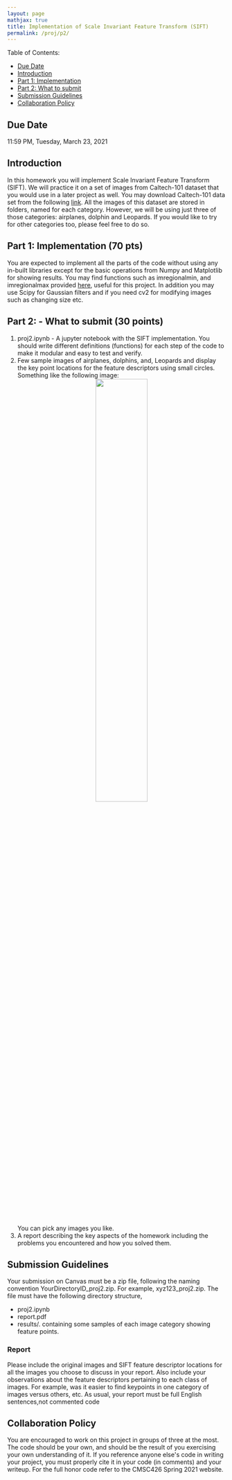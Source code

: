 ```yaml
---
layout: page
mathjax: true
title: Implementation of Scale Invariant Feature Transform (SIFT)
permalink: /proj/p2/
---
```


Table of Contents:
- [Due Date](#due)
- [Introduction](#intro)
- [Part 1: Implementation](#part1)
- [Part 2: What to submit](#part2)
- [Submission Guidelines](#sub)
- [Collaboration Policy](#coll)

<a name='due'></a>
## Due Date
11:59 PM, Tuesday, March 23, 2021

<a name='intro'></a>
## Introduction
In this homework you will implement Scale Invariant Feature Transform (SIFT). We will practice it on a set of images from Caltech-101 dataset that you would use in a later project as well. You may download Caltech-101 data
set from the following [link](http://www.vision.caltech.edu/Image_Datasets/Caltech101/#Download). All the images of this dataset are stored in folders, named for each category. However, we will be using just three of those categories: airplanes, dolphin and Leopards. If you would like to try for other categories too, please feel free to do so.  


<a name='part1'></a>
## Part 1: Implementation (70 pts)

You are expected to implement all the parts of the code without using any in-built libraries except for the basic operations from Numpy and Matplotlib for showing results. You may find functions such as imregionalmin, and imregionalmax provided [here](/cmsc426Spring2021/assets/proj2/image.py), useful for this project. In addition you may use Scipy for Gaussian filters and if you need cv2 for modifying images such as changing size etc.


<a name='part2'></a>
## Part 2: - What to submit (30 points)

1. proj2.ipynb - A jupyter notebook with the SIFT implementation. You should write different definitions (functions) for each step of the code to make it modular and easy to test and verify.
2. Few sample images of airplanes, dolphins, and, Leopards and display the key point locations for the feature descriptors using small circles. Something like the following image:
      <center>
      <div class="fig fighighlight">
        <img src="/cmsc426Spring2020/assets/hw2/dolphin_keypoints.jpg" width="50%">
        <div class="figcaption">
        </div>
        <div style="clear:both;"></div>
      </div>
        </center>
      You can pick any images you like.
 3. A report describing the key aspects of the homework including the problems you encountered and how you solved them.


<a name='sub'></a>
## Submission Guidelines

Your submission on Canvas must be a zip file, following the naming convention YourDirectoryID_proj2.zip. For
example, xyz123_proj2.zip. The file must have the following directory structure, 
- proj2.ipynb
- report.pdf
- results/. containing some samples of each image category showing feature points.

### Report

Please include the original images and SIFT feature descriptor locations for all the images you choose to discuss in your report. Also include your observations about the
feature descriptors pertaining to each class of images. For example, was it easier to find keypoints in one category of images versus others, etc.
As usual, your report must be full English sentences,not commented code

<a name='coll'></a>
## Collaboration Policy
You are encouraged to work on this project in groups of three at the most. The code should be your own, and should be the result of you exercising your own understanding of it. If you reference anyone else's code in writing your project, you must properly cite it in your code (in comments) and your writeup. For the full honor code refer to the CMSC426 Spring 2021 website.
